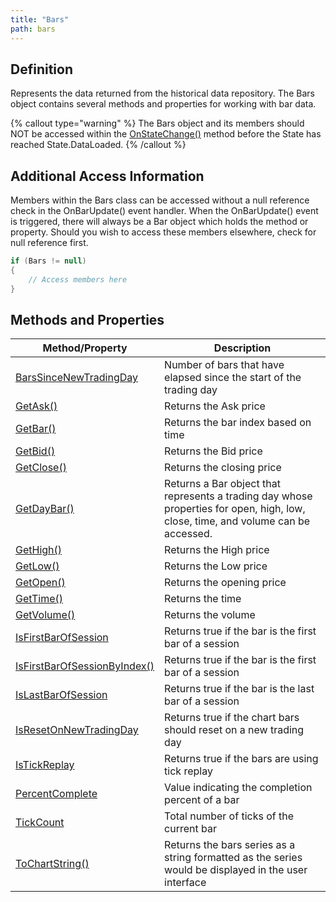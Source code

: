 ```yaml
---
title: "Bars"
path: bars
---
```


## Definition

Represents the data returned from the historical data repository. The Bars object contains several methods and properties for working with bar data.

{% callout type="warning" %}
The Bars object and its members should NOT be accessed within the [OnStateChange()](onstatechange) method before the State has reached State.DataLoaded.
{% /callout %}

## Additional Access Information

Members within the Bars class can be accessed without a null reference check in the OnBarUpdate() event handler. When the OnBarUpdate() event is triggered, there will always be a Bar object which holds the method or property. Should you wish to access these members elsewhere, check for null reference first.

```csharp
if (Bars != null)
{
    // Access members here
}
```

## Methods and Properties

| Method/Property | Description |
| --- | --- |
| [BarsSinceNewTradingDay](barssincenewtradingday) | Number of bars that have elapsed since the start of the trading day |
| [GetAsk()](getask) | Returns the Ask price |
| [GetBar()](getbar) | Returns the bar index based on time |
| [GetBid()](getbid) | Returns the Bid price |
| [GetClose()](getclose) | Returns the closing price |
| [GetDayBar()](getdaybar) | Returns a Bar object that represents a trading day whose properties for open, high, low, close, time, and volume can be accessed. |
| [GetHigh()](gethigh) | Returns the High price |
| [GetLow()](getlow) | Returns the Low price |
| [GetOpen()](getopen) | Returns the opening price |
| [GetTime()](gettime) | Returns the time |
| [GetVolume()](getvolume) | Returns the volume |
| [IsFirstBarOfSession](isfirstbarofsession) | Returns true if the bar is the first bar of a session |
| [IsFirstBarOfSessionByIndex()](isfirstbarofsessionbyindex) | Returns true if the bar is the first bar of a session |
| [IsLastBarOfSession](islastbarofsession) | Returns true if the bar is the last bar of a session |
| [IsResetOnNewTradingDay](isresetonnewtradingday) | Returns true if the chart bars should reset on a new trading day |
| [IsTickReplay](istickreplay) | Returns true if the bars are using tick replay |
| [PercentComplete](percentcomplete) | Value indicating the completion percent of a bar |
| [TickCount](tickcount) | Total number of ticks of the current bar |
| [ToChartString()](tochartstring) | Returns the bars series as a string formatted as the series would be displayed in the user interface |
